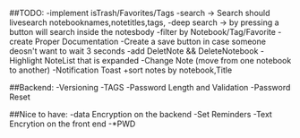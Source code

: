 ##TODO:
-implement isTrash/Favorites/Tags
-search -> Search should livesearch notebooknames,notetitles,tags,
-deep search -> by pressing a button will search inside the notesbody
-filter by Notebook/Tag/Favorite
-create Proper Documentation
-Create a save button in case someone deosn't want to wait 3 seconds
-add DeletNote && DeleteNotebook
-Highlight NoteList that is expanded
-Change Note (move from one notebook to another)
-Notification Toast
+sort notes by notebook,Title

##Backend:
-Versioning
-TAGS
-Password Length and Validation
-Password Reset

##Nice to have:
-data Encryption on the backend
-Set Reminders
-Text Encrytion on the front end
-\*PWD


